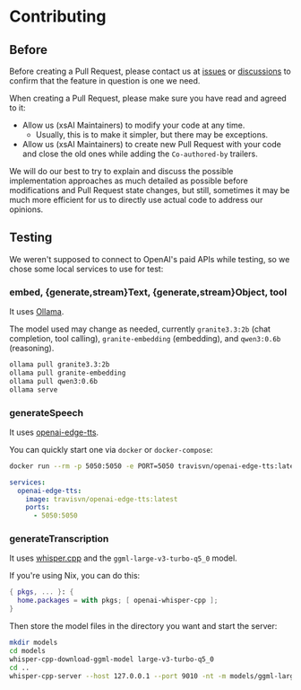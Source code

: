 # Contributing

## Before

Before creating a Pull Request, please contact us at [issues](https://github.com/moeru-ai/xsai/issues) or [discussions](https://github.com/moeru-ai/xsai/discussions) to confirm that the feature in question is one we need.

When creating a Pull Request, please make sure you have read and agreed to it:

- Allow us (xsAI Maintainers) to modify your code at any time.
  - Usually, this is to make it simpler, but there may be exceptions.
- Allow us (xsAI Maintainers) to create new Pull Request with your code and close the old ones while adding the `Co-authored-by` trailers.

We will do our best to try to explain and discuss the possible implementation approaches as much detailed as possible before modifications and Pull Request state changes,
but still, sometimes it may be much more efficient for us to directly use actual code to address our opinions.

## Testing

We weren't supposed to connect to OpenAI's paid APIs while testing, so we chose some local services to use for test:

### embed, {generate,stream}Text, {generate,stream}Object, tool

It uses [Ollama](https://github.com/ollama/ollama).

The model used may change as needed, currently `granite3.3:2b` (chat completion, tool calling), `granite-embedding` (embedding), and `qwen3:0.6b` (reasoning).

```bash
ollama pull granite3.3:2b
ollama pull granite-embedding
ollama pull qwen3:0.6b
ollama serve
```

### generateSpeech

It uses [openai-edge-tts](https://github.com/travisvn/openai-edge-tts).

You can quickly start one via `docker` or `docker-compose`:

```bash
docker run --rm -p 5050:5050 -e PORT=5050 travisvn/openai-edge-tts:latest
```

```yaml
services:
  openai-edge-tts:
    image: travisvn/openai-edge-tts:latest
    ports:
      - 5050:5050
```

### generateTranscription

It uses [whisper.cpp](https://github.com/ggerganov/whisper.cpp) and the `ggml-large-v3-turbo-q5_0` model.

If you're using Nix, you can do this:

```nix
{ pkgs, ... }: {
  home.packages = with pkgs; [ openai-whisper-cpp ];
}
```

Then store the model files in the directory you want and start the server:

```bash
mkdir models
cd models
whisper-cpp-download-ggml-model large-v3-turbo-q5_0
cd ..
whisper-cpp-server --host 127.0.0.1 --port 9010 -nt -m models/ggml-large-v3-turbo-q5_0.bin --request-path /audio/transcriptions --inference-path ""
```
